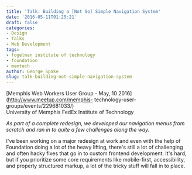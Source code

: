 ```yaml
---
title: 'Talk: Building a [Not So] Simple Navigation System'
date: '2016-05-11T01:25:21'
draft: false
categories:
- Design
- Talks
- Web Development
tags:
- fogelman institute of technology
- foundation
- memtech
author: George Spake
slug: talk-building-not-simple-navigation-system
---
```


[Memphis Web Workers User Group - May, 10 2016](http://www.meetup.com/memphis-
technology-user-groups/events/229681033/)  
University of Memphis FedEx Institute of Technology

_As part of a complete redesign, we developed our navigation menus from
scratch and ran in to quite a few challenges along the way._

I've been working on a major redesign at work and even with the help of
Foundation doing a lot of the heavy lifting, there's still a lot of
challenging and often hacky fixes that go in to custom frontend development.
It's hard, but if you prioritize some core requirements like mobile-first,
accessibility, and properly structured markup, a lot of the tricky stuff will
fall in to place.
